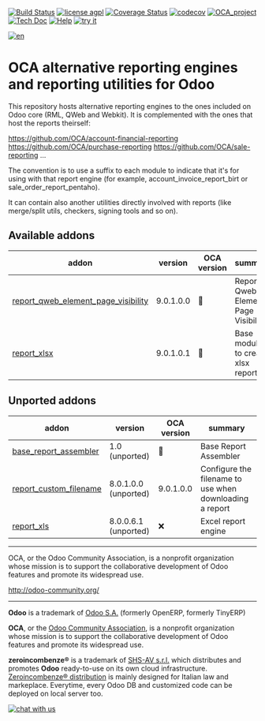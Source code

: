 [![Build Status](https://travis-ci.org/zeroincombenze/reporting-engine.svg?branch=9.0)](https://travis-ci.org/zeroincombenze/reporting-engine)
[![license agpl](https://img.shields.io/badge/licence-AGPL--3-blue.svg)](http://www.gnu.org/licenses/agpl-3.0.html)
[![Coverage Status](https://coveralls.io/repos/github/zeroincombenze/reporting-engine/badge.svg?branch=9.0)](https://coveralls.io/github/zeroincombenze/reporting-engine?branch=9.0)
[![codecov](https://codecov.io/gh/zeroincombenze/reporting-engine/branch/9.0/graph/badge.svg)](https://codecov.io/gh/zeroincombenze/reporting-engine/branch/9.0)
[![OCA_project](http://www.zeroincombenze.it/wp-content/uploads/ci-ct/prd/button-oca-9.svg)](https://github.com/OCA/reporting-engine/tree/9.0)
[![Tech Doc](http://www.zeroincombenze.it/wp-content/uploads/ci-ct/prd/button-docs-9.svg)](http://wiki.zeroincombenze.org/en/Odoo/9.0/dev)
[![Help](http://www.zeroincombenze.it/wp-content/uploads/ci-ct/prd/button-help-9.svg)](http://wiki.zeroincombenze.org/en/Odoo/9.0/man/)
[![try it](http://www.zeroincombenze.it/wp-content/uploads/ci-ct/prd/button-try-it-9.svg)](http://erp9.zeroincombenze.it)


















[![en](http://www.shs-av.com/wp-content/en_US.png)](http://wiki.zeroincombenze.org/it/Odoo/7.0/man)

OCA alternative reporting engines and reporting utilities for Odoo
==================================================================

This repository hosts alternative reporting engines to the ones included on Odoo core (RML, QWeb and Webkit). It is complemented with the ones that host the reports theirself:

https://github.com/OCA/account-financial-reporting
https://github.com/OCA/purchase-reporting
https://github.com/OCA/sale-reporting
...

The convention is to use a suffix to each module to indicate that it's for using with that report engine (for example, account_invoice_report_birt or sale_order_report_pentaho).

It can contain also another utilities directly involved with reports (like merge/split utils, checkers, signing tools and so on).

[//]: # (addons)


Available addons
----------------
addon | version | OCA version | summary
--- | --- | --- | ---
[report_qweb_element_page_visibility](report_qweb_element_page_visibility/) | 9.0.1.0.0 | :repeat: | Report Qweb Element Page Visibility
[report_xlsx](report_xlsx/) | 9.0.1.0.1 | :repeat: | Base module to create xlsx report


Unported addons
---------------
addon | version | OCA version | summary
--- | --- | --- | ---
[base_report_assembler](base_report_assembler/) | 1.0 (unported) | :repeat: | Base Report Assembler
[report_custom_filename](report_custom_filename/) | 8.0.1.0.0 (unported) | 9.0.1.0.0 | Configure the filename to use when downloading a report
[report_xls](report_xls/) | 8.0.0.6.1 (unported) | :x: | Excel report engine

[//]: # (end addons)

----

OCA, or the Odoo Community Association, is a nonprofit organization whose 
mission is to support the collaborative development of Odoo features and 
promote its widespread use.

http://odoo-community.org/

[//]: # (copyright)

----

**Odoo** is a trademark of [Odoo S.A.](https://www.odoo.com/) (formerly OpenERP, formerly TinyERP)

**OCA**, or the [Odoo Community Association](http://odoo-community.org/), is a nonprofit organization whose
mission is to support the collaborative development of Odoo features and
promote its widespread use.

**zeroincombenze®** is a trademark of [SHS-AV s.r.l.](http://www.shs-av.com/)
which distributes and promotes **Odoo** ready-to-use on its own cloud infrastructure.
[Zeroincombenze® distribution](http://wiki.zeroincombenze.org/en/Odoo)
is mainly designed for Italian law and markeplace.
Everytime, every Odoo DB and customized code can be deployed on local server too.

[//]: # (end copyright)

[![chat with us](https://www.shs-av.com/wp-content/chat_with_us.gif)](https://tawk.to/85d4f6e06e68dd4e358797643fe5ee67540e408b)
